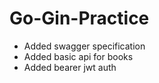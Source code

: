 # Go-Gin-Practice

- Added swagger specification
- Added basic api for books
- Added bearer jwt auth
